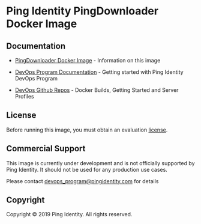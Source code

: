 # Ping Identity PingDownloader Docker Image

## Documentation

* [PingDownloader Docker Image](https://pingidentity-devops.gitbook.io/devops/docker-builds/ping_downloader) - Information on this image

* [DevOps Program Documentation](https://pingidentity-devops.gitbook.io/devops) - Getting started with Ping Identity DevOps Program

* [DevOps Github Repos]((https://github.com/topics/ping-devops)) - Docker Builds, Getting Started and Server Profiles

## License
Before running this image, you must obtain an evaluation [license](https://www.pingidentity.com/en/account/request-license-key.html). 


## Commercial Support
This image is currently under development and is not officially 
supported by Ping Identity.  It should not be used for any 
production use cases.

Please contact devops_program@pingidentity.com for details

## Copyright
Copyright © 2019 Ping Identity. All rights reserved.

